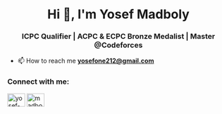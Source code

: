 <h1 align="center">Hi 👋, I'm Yosef Madboly</h1>
<h3 align="center">ICPC Qualifier | ACPC & ECPC Bronze Medalist | Master @Codeforces</h3>


- 📫 How to reach me **yosefone212@gmail.com**


<h3 align="left">Connect with me:</h3>
<p align="left">
<a href="https://linkedin.com/in/yosef-mahmoud" target="blank"><img align="center" src="https://raw.githubusercontent.com/rahuldkjain/github-profile-readme-generator/master/src/images/icons/Social/linked-in-alt.svg" alt="yosef-mahmoud" height="30" width="40" /></a>
<a href="https://codeforces.com/profile/madboly" target="blank"><img align="center" src="https://raw.githubusercontent.com/rahuldkjain/github-profile-readme-generator/master/src/images/icons/Social/codeforces.svg" alt="madboly" height="30" width="40" /></a>
</p>


